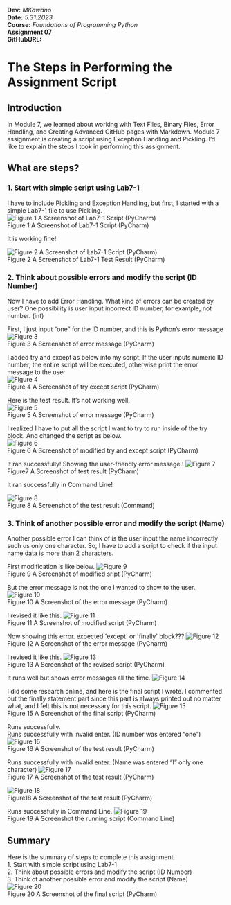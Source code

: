 **Dev:** *MKawano*   
**Date:** *5.31.2023*  
**Course:** *Foundations of Programming Python*  
**Assignment 07**  
**GitHubURL:**  
  
    
  
# The Steps in Performing the Assignment Script


## Introduction
In Module 7, we learned about working with Text Files, Binary Files, Error Handling, and Creating Advanced GitHub pages with Markdown. 
Module 7 assignment is creating a script using Exception Handling and Pickling.
I’d like to explain the steps I took in performing this assignment.  
  
  
  
## What are steps?
### 1.	Start with simple script using Lab7-1
I have to include Pickling and Exception Handling, but first, I started with a simple Lab7-1 file to use Pickling.  
![](Fig1.jpg "Figure 1 A Screenshot of Lab7-1 Script (PyCharm)")  
Figure 1 A Screenshot of Lab7-1 Script (PyCharm)  
  
It is working fine!  
  
![](Picture2.png "Figure 2 A Screenshot of Lab7-1 Script (PyCharm)")  
Figure 2 A Screenshot of Lab7-1 Test Result (PyCharm)






### 2. Think about possible errors and modify the script (ID Number)  
Now I have to add Error Handling. What kind of errors can be created by user? One possibility is user input incorrect ID number, for example, not number. (int)  

First, I just input “one” for the ID number, and this is Python’s error message
![](Picture3.png "Figure 3")  
Figure 3 A Screenshot of error message (PyCharm)    
  
I added try and except as below into my script. If the user inputs numeric ID number, the entire script will be executed, otherwise print the error message to the user.  
![](Picture4.png "Figure 4")  
Figure 4 A Screenshot of try except script (PyCharm)  

Here is the test result. It’s not working well.   
![](Picture5.png "Figure 5")  
Figure 5 A Screenshot of error message (PyCharm)  


I realized I have to put all the script I want to try to run inside of the try block. And changed the script as below.  
![](Picture6.png "Figure 6")  
Figure 6 A Screenshot of modified try and except script (PyCharm)  

It ran successfully! Showing the user-friendly error message.!
![](Picture7.png "Figure 7")  
Figure7 A Screenshot of test result (PyCharm)  
  
    
It ran successfully in Command Line!  

![](Picture8.png "Figure 8")  
Figure 8 A Screenshot of the test result (Command)  
  
   

### 3. Think of another possible error and modify the script (Name)  
Another possible error I can think of is the user input the name incorrectly such us only one character. So, I have to add a script to check if the input name data is more than 2 characters.

First modification is like below.
![](Picture9.png "Figure 9 ")  
Figure 9 A Screenshot of modified sript (PyCharm)  
  
  

But the error message is not the one I wanted to show to the user.  
![](Picture10.png "Figure 10 ")  
Figure 10 A Screenshot of the error message (PyCharm)  
  
  

I revised it like this.
![](Picture11.png "Figure 11 ")  
Figure 11 A Screenshot of modified script (PyCharm)  
  
  
Now showing this error. expected 'except' or 'finally' block??? 
![](Picture12.png "Figure 12 ")  
Figure 12 A Screenshot of the error message (PyCharm)  

                 
I revised it like this.
![](Picture13.png "Figure 13 ")  
Figure 13 A Screenshot of the revised script (PyCharm)  
  
  
It runs well but shows error messages all the time. 
![](Picture14.png "Figure 14 ")  

  I did some research online, and here is the final script I wrote. I commented out the finally statement part since this part is always printed out no matter what, and I felt this is not necessary for this script.
![](Picture15.png "Figure 15 ")  
Figure 15 A Screenshot of the final script (PyCharm)

Runs successfully.   
Runs successfully with invalid enter. (ID number was entered “one”)
![](Picture16.png "Figure 16 ")  
Figure 16 A Screenshot of the test result (PyCharm)

Runs successfully with invalid enter. (Name was entered “I” only one character)
![](Picture17.png "Figure 17 ")  
Figure 17 A Screenshot of the test result (PyCharm)  

![](Picture18.png "Figure 18 ")  
Figure18 A Screenshot of the test result (PyCharm)

Runs successfully in Command Line. 
![](Picture19.png "Figure 19 ")  
Figure 19 A Screenshot the running script (Command Line)
  
  


## Summary
 
   Here is the summary of steps to complete this assignment.  
        1. Start with simple script using Lab7-1  
        2. Think about possible errors and modify the script (ID Number)  
        3. Think of another possible error and modify the script (Name)  
     ![](Picture10.png "Figure 20 ")  
     Figure 20 A Screenshot of the final script (PyCharm)
     
